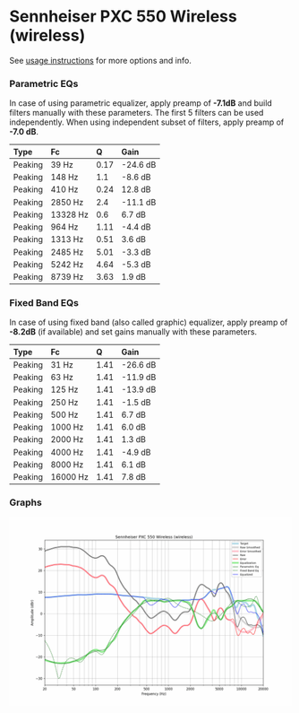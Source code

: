 # Sennheiser PXC 550 Wireless (wireless)
See [usage instructions](https://github.com/jaakkopasanen/AutoEq#usage) for more options and info.

### Parametric EQs
In case of using parametric equalizer, apply preamp of **-7.1dB** and build filters manually
with these parameters. The first 5 filters can be used independently.
When using independent subset of filters, apply preamp of **-7.0 dB**.

| Type    | Fc       |    Q | Gain     |
|:--------|:---------|:-----|:---------|
| Peaking | 39 Hz    | 0.17 | -24.6 dB |
| Peaking | 148 Hz   | 1.1  | -8.6 dB  |
| Peaking | 410 Hz   | 0.24 | 12.8 dB  |
| Peaking | 2850 Hz  | 2.4  | -11.1 dB |
| Peaking | 13328 Hz | 0.6  | 6.7 dB   |
| Peaking | 964 Hz   | 1.11 | -4.4 dB  |
| Peaking | 1313 Hz  | 0.51 | 3.6 dB   |
| Peaking | 2485 Hz  | 5.01 | -3.3 dB  |
| Peaking | 5242 Hz  | 4.64 | -5.3 dB  |
| Peaking | 8739 Hz  | 3.63 | 1.9 dB   |

### Fixed Band EQs
In case of using fixed band (also called graphic) equalizer, apply preamp of **-8.2dB**
(if available) and set gains manually with these parameters.

| Type    | Fc       |    Q | Gain     |
|:--------|:---------|:-----|:---------|
| Peaking | 31 Hz    | 1.41 | -26.6 dB |
| Peaking | 63 Hz    | 1.41 | -11.9 dB |
| Peaking | 125 Hz   | 1.41 | -13.9 dB |
| Peaking | 250 Hz   | 1.41 | -1.5 dB  |
| Peaking | 500 Hz   | 1.41 | 6.7 dB   |
| Peaking | 1000 Hz  | 1.41 | 6.0 dB   |
| Peaking | 2000 Hz  | 1.41 | 1.3 dB   |
| Peaking | 4000 Hz  | 1.41 | -4.9 dB  |
| Peaking | 8000 Hz  | 1.41 | 6.1 dB   |
| Peaking | 16000 Hz | 1.41 | 7.8 dB   |

### Graphs
![](./Sennheiser%20PXC%20550%20Wireless%20(wireless).png)